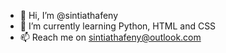 - 👋 Hi, I’m @sintiathafeny
- 🌱 I’m currently learning Python, HTML and CSS 
- 📫 Reach me on sintiathafeny@outlook.com

<!---
sintiathafeny/sintiathafeny is a ✨ special ✨ repository because its `README.md` (this file) appears on your GitHub profile.
You can click the Preview link to take a look at your changes.
--->
